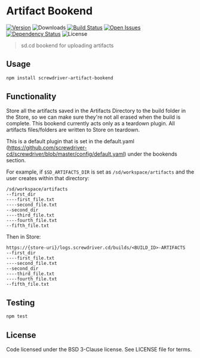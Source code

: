 # Artifact Bookend
[![Version][npm-image]][npm-url] ![Downloads][downloads-image] [![Build Status][status-image]][status-url] [![Open Issues][issues-image]][issues-url] [![Dependency Status][daviddm-image]][daviddm-url] ![License][license-image]

> sd.cd bookend for uploading artifacts

## Usage

```bash
npm install screwdriver-artifact-bookend
```

## Functionality

Store all the artifacts saved in the Artifacts Directory to the build folder in the Store, so we can make sure they're not all erased when the build is complete. This bookend currently acts only as a teardown plugin. All artifacts files/folders are written to Store on teardown.

This is a default plugin that is set in the default.yaml (https://github.com/screwdriver-cd/screwdriver/blob/master/config/default.yaml) under the bookends section.

For example, if `$SD_ARTIFACTS_DIR` is set as `/sd/workspace/artifacts` and the user creates within that directory:

```
/sd/workspace/artifacts
--first_dir
----first_file.txt
----second_file.txt
--second_dir
----third_file.txt
----fourth_file.txt
--fifth_file.txt
```

Then in Store:

```
https://{store-uri}/logs.screwdriver.cd/builds/<BUILD_ID>-ARTIFACTS
--first_dir
----first_file.txt
----second_file.txt
--second_dir
----third_file.txt
----fourth_file.txt
--fifth_file.txt
```

## Testing

```bash
npm test
```

## License

Code licensed under the BSD 3-Clause license. See LICENSE file for terms.

[npm-image]: https://img.shields.io/npm/v/screwdriver-artifact-bookend.svg
[npm-url]: https://npmjs.org/package/screwdriver-artifact-bookend
[downloads-image]: https://img.shields.io/npm/dt/screwdriver-artifact-bookend.svg
[license-image]: https://img.shields.io/npm/l/screwdriver-artifact-bookend.svg
[issues-image]: https://img.shields.io/github/issues/screwdriver-cd/artifact-bookend.svg
[issues-url]: https://github.com/screwdriver-cd/artifact-bookend/issues
[status-image]: https://cd.screwdriver.cd/pipelines/73/badge
[status-url]: https://cd.screwdriver.cd/pipelines/73
[daviddm-image]: https://david-dm.org/screwdriver-cd/artifact-bookend.svg?theme=shields.io
[daviddm-url]: https://david-dm.org/screwdriver-cd/artifact-bookend
